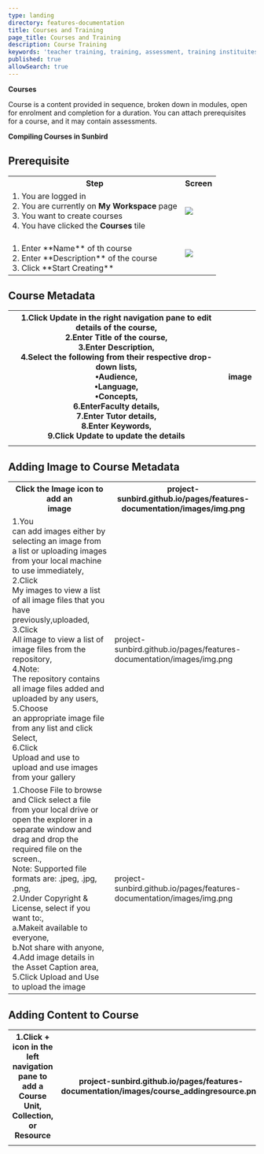 ```yaml
---
type: landing
directory: features-documentation
title: Courses and Training
page_title: Courses and Training
description: Course Training
keywords: 'teacher training, training, assessment, training instituites, teacher educator'
published: true
allowSearch: true
---
```


**Courses**

Course is a content provided in sequence, broken down in modules, open for enrolment and completion for a duration. You can attach prerequisites for a course, and it may contain assessments.

**Compiling Courses in Sunbird**

## Prerequisite

<table>
  <tr>
    <th>Step</th>
    <th>Screen</th>
  </tr>
  <tr>
    <td>1. You are logged in <br>2. You are currently on <strong>My Workspace</strong> page <br>3. You want to create courses
       <br>4. You have clicked the <strong>Courses</strong> tile
      </td>
      <td><img src=".png"></td>
  </tr>
  <tr>
    <td> <br> 1. Enter **Name** of th course <br>2. Enter **Description** of the course <br>3. Click **Start Creating**
    </td>
    <td><img src=".png"></td>
  </tr>
  </table>
  
  ## Course Metadata
<table class="tg">
  <tr>
    <th class="tg-031e">1.Click Update in the right navigation pane to edit details of the course,<br>2.Enter Title of the course,<br>3.Enter Description,<br>4.Select the following from their respective drop-down lists,<br>•Audience,<br>•Language,<br>•Concepts,<br>6.EnterFaculty details,<br>7.Enter Tutor details,<br>8.Enter Keywords,<br>9.Click Update to update the details</th>
    <th class="tg-031e">image</th>
  </tr>
  <tr>
    <td class="tg-031e"></td>
    <td class="tg-031e"></td>
  </tr>
</table>

## Adding Image to Course Metadata
<table class="tg">
  <tr>
    <th class="tg-031e">Click the Image icon to add an<br>image</th>
    <th class="tg-031e">project-sunbird.github.io/pages/features-documentation/images/img.png</th>
  </tr>
  <tr>
    <td class="tg-031e">1.You<br>can add images either by selecting an image from a list or uploading images<br>from your local machine to use immediately,<br>2.Click<br>My images to view a list of all image files that you have previously,uploaded,<br>3.Click<br>All image to view a list of image files from the repository,<br>4.Note:<br>The repository contains all image files added and uploaded by any users,<br>5.Choose<br>an appropriate image file from any list and click Select,<br>6.Click<br>Upload and use to upload and use images from your gallery</td>
    <td class="tg-031e">project-sunbird.github.io/pages/features-documentation/images/img.png</td>
  </tr>
  <tr>
    <td class="tg-yw4l">1.Choose File to browse and Click select a file from your local drive or open the explorer in a separate window and drag and drop the required file on the screen.,<br>Note: Supported file formats are: .jpeg, .jpg, .png,<br>2.Under Copyright &amp; License, select if you want to:,<br>a.Makeit available to everyone,<br>b.Not share with anyone,<br>4.Add image details in the Asset Caption area,<br>5.Click Upload and Use to upload the image</td>
    <td class="tg-yw4l">project-sunbird.github.io/pages/features-documentation/images/img.png</td>
  </tr>
</table>

## Adding Content to Course
<table class="tg">
  <tr>
    <th class="tg-031e">1.Click + icon in the left navigation pane to add a Course Unit, Collection, or<br>Resource</th>
    <th class="tg-031e">project-sunbird.github.io/pages/features-documentation/images/course_addingresource.png</th>
  </tr>
  <tr>
    <td class="tg-yw4l"></td>
    <td class="tg-yw4l"></td>
  </tr>
</table>


